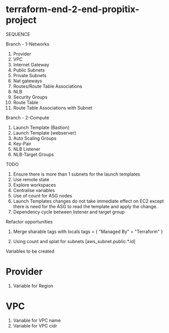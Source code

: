 # terraform-end-2-end-propitix-project


SEQUENCE 

Branch - 1-Networks

1. Provider 
2. VPC 
3. Internet Gateway 
4. Public Subnets 
5. Private Subnets
6. Nat gateways
7. Routes/Route Table Associations
8. NLB 
9. Security Groups 
10. Route Table
11. Route Table Associations with Subnet


Branch - 2-Compute


1. Launch Template (Bastion)
2. Launch Template (webserver)
3. Auto Scaling Groups 
4. Key-Pair 
5. NLB Listener
6. NLB-Target Groups


TODO 

1. Ensure there is more than 1 subnets for the launch templates
2. Use remote state
3. Explore workspaces
4. Centralise variables 
5. Use of count for ASG nodes
6. Launch Templates changes do not take immediate effect on EC2 except there is need for the ASG to read the template and apply the change.
7. Dependency cycle between listener and target group



Refactor opportunities

1. Merge sharable tags with locals 
  tags = {
    "Managed By" = "Terraform"
  }

2. Using count and splat for subnets [aws_subnet.public.*.id]

Variables to be created 

# Provider
1. Variable for Region 

# VPC 
1. Variable for VPC name 
2. Variable for VPC cidr

